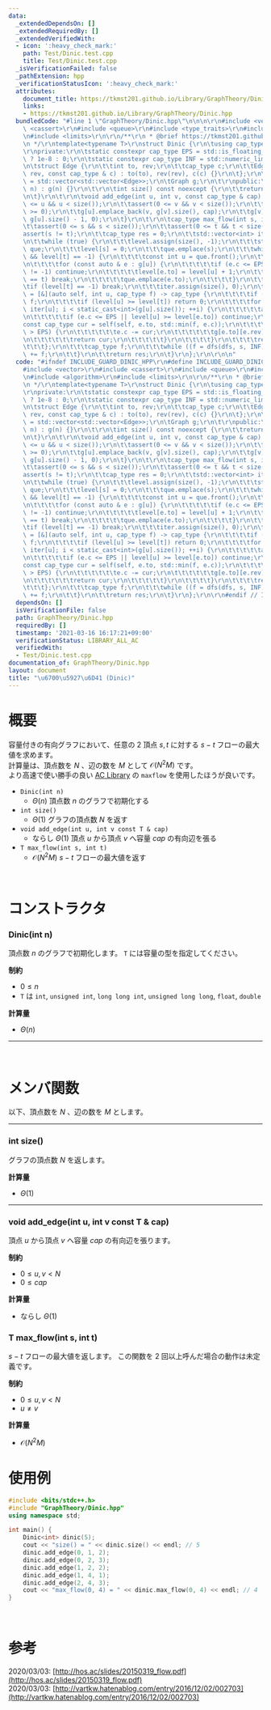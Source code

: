 ```yaml
---
data:
  _extendedDependsOn: []
  _extendedRequiredBy: []
  _extendedVerifiedWith:
  - icon: ':heavy_check_mark:'
    path: Test/Dinic.test.cpp
    title: Test/Dinic.test.cpp
  _isVerificationFailed: false
  _pathExtension: hpp
  _verificationStatusIcon: ':heavy_check_mark:'
  attributes:
    document_title: https://tkmst201.github.io/Library/GraphTheory/Dinic.hpp
    links:
    - https://tkmst201.github.io/Library/GraphTheory/Dinic.hpp
  bundledCode: "#line 1 \"GraphTheory/Dinic.hpp\"\n\n\n\r\n#include <vector>\r\n#include\
    \ <cassert>\r\n#include <queue>\r\n#include <type_traits>\r\n#include <algorithm>\r\
    \n#include <limits>\r\n\r\n/**\r\n * @brief https://tkmst201.github.io/Library/GraphTheory/Dinic.hpp\r\
    \n */\r\ntemplate<typename T>\r\nstruct Dinic {\r\n\tusing cap_type = T;\r\n\t\
    \r\nprivate:\r\n\tstatic constexpr cap_type EPS = std::is_floating_point<cap_type>()\
    \ ? 1e-8 : 0;\r\n\tstatic constexpr cap_type INF = std::numeric_limits<cap_type>::max();\r\
    \n\tstruct Edge {\r\n\t\tint to, rev;\r\n\t\tcap_type c;\r\n\t\tEdge(int to, int\
    \ rev, const cap_type & c) : to(to), rev(rev), c(c) {}\r\n\t};\r\n\tusing Graph\
    \ = std::vector<std::vector<Edge>>;\r\n\tGraph g;\r\n\t\r\npublic:\r\n\tDinic(int\
    \ n) : g(n) {}\r\n\t\r\n\tint size() const noexcept {\r\n\t\treturn g.size();\r\
    \n\t}\r\n\t\r\n\tvoid add_edge(int u, int v, const cap_type & cap) {\r\n\t\tassert(0\
    \ <= u && u < size());\r\n\t\tassert(0 <= v && v < size());\r\n\t\tassert(cap\
    \ >= 0);\r\n\t\tg[u].emplace_back(v, g[v].size(), cap);\r\n\t\tg[v].emplace_back(u,\
    \ g[u].size() - 1, 0);\r\n\t}\r\n\t\r\n\tcap_type max_flow(int s, int t) {\r\n\
    \t\tassert(0 <= s && s < size());\r\n\t\tassert(0 <= t && t < size());\r\n\t\t\
    assert(s != t);\r\n\t\tcap_type res = 0;\r\n\t\tstd::vector<int> iter, level;\r\
    \n\t\twhile (true) {\r\n\t\t\tlevel.assign(size(), -1);\r\n\t\t\tstd::queue<int>\
    \ que;\r\n\t\t\tlevel[s] = 0;\r\n\t\t\tque.emplace(s);\r\n\t\t\twhile (!que.empty()\
    \ && level[t] == -1) {\r\n\t\t\t\tconst int u = que.front();\r\n\t\t\t\tque.pop();\r\
    \n\t\t\t\tfor (const auto & e : g[u]) {\r\n\t\t\t\t\tif (e.c <= EPS || level[e.to]\
    \ != -1) continue;\r\n\t\t\t\t\tlevel[e.to] = level[u] + 1;\r\n\t\t\t\t\tif (e.to\
    \ == t) break;\r\n\t\t\t\t\tque.emplace(e.to);\r\n\t\t\t\t}\r\n\t\t\t}\r\n\t\t\
    \tif (level[t] == -1) break;\r\n\t\t\titer.assign(size(), 0);\r\n\t\t\tauto dfs\
    \ = [&](auto self, int u, cap_type f) -> cap_type {\r\n\t\t\t\tif (u == t) return\
    \ f;\r\n\t\t\t\tif (level[u] >= level[t]) return 0;\r\n\t\t\t\tfor (int & i =\
    \ iter[u]; i < static_cast<int>(g[u].size()); ++i) {\r\n\t\t\t\t\tauto & e = g[u][i];\r\
    \n\t\t\t\t\tif (e.c <= EPS || level[u] >= level[e.to]) continue;\r\n\t\t\t\t\t\
    const cap_type cur = self(self, e.to, std::min(f, e.c));\r\n\t\t\t\t\tif (cur\
    \ > EPS) {\r\n\t\t\t\t\t\te.c -= cur;\r\n\t\t\t\t\t\tg[e.to][e.rev].c += cur;\r\
    \n\t\t\t\t\t\treturn cur;\r\n\t\t\t\t\t}\r\n\t\t\t\t}\r\n\t\t\t\treturn 0;\r\n\
    \t\t\t};\r\n\t\t\tcap_type f;\r\n\t\t\twhile ((f = dfs(dfs, s, INF)) > EPS) res\
    \ += f;\r\n\t\t}\r\n\t\treturn res;\r\n\t}\r\n};\r\n\r\n\n"
  code: "#ifndef INCLUDE_GUARD_DINIC_HPP\r\n#define INCLUDE_GUARD_DINIC_HPP\r\n\r\n\
    #include <vector>\r\n#include <cassert>\r\n#include <queue>\r\n#include <type_traits>\r\
    \n#include <algorithm>\r\n#include <limits>\r\n\r\n/**\r\n * @brief https://tkmst201.github.io/Library/GraphTheory/Dinic.hpp\r\
    \n */\r\ntemplate<typename T>\r\nstruct Dinic {\r\n\tusing cap_type = T;\r\n\t\
    \r\nprivate:\r\n\tstatic constexpr cap_type EPS = std::is_floating_point<cap_type>()\
    \ ? 1e-8 : 0;\r\n\tstatic constexpr cap_type INF = std::numeric_limits<cap_type>::max();\r\
    \n\tstruct Edge {\r\n\t\tint to, rev;\r\n\t\tcap_type c;\r\n\t\tEdge(int to, int\
    \ rev, const cap_type & c) : to(to), rev(rev), c(c) {}\r\n\t};\r\n\tusing Graph\
    \ = std::vector<std::vector<Edge>>;\r\n\tGraph g;\r\n\t\r\npublic:\r\n\tDinic(int\
    \ n) : g(n) {}\r\n\t\r\n\tint size() const noexcept {\r\n\t\treturn g.size();\r\
    \n\t}\r\n\t\r\n\tvoid add_edge(int u, int v, const cap_type & cap) {\r\n\t\tassert(0\
    \ <= u && u < size());\r\n\t\tassert(0 <= v && v < size());\r\n\t\tassert(cap\
    \ >= 0);\r\n\t\tg[u].emplace_back(v, g[v].size(), cap);\r\n\t\tg[v].emplace_back(u,\
    \ g[u].size() - 1, 0);\r\n\t}\r\n\t\r\n\tcap_type max_flow(int s, int t) {\r\n\
    \t\tassert(0 <= s && s < size());\r\n\t\tassert(0 <= t && t < size());\r\n\t\t\
    assert(s != t);\r\n\t\tcap_type res = 0;\r\n\t\tstd::vector<int> iter, level;\r\
    \n\t\twhile (true) {\r\n\t\t\tlevel.assign(size(), -1);\r\n\t\t\tstd::queue<int>\
    \ que;\r\n\t\t\tlevel[s] = 0;\r\n\t\t\tque.emplace(s);\r\n\t\t\twhile (!que.empty()\
    \ && level[t] == -1) {\r\n\t\t\t\tconst int u = que.front();\r\n\t\t\t\tque.pop();\r\
    \n\t\t\t\tfor (const auto & e : g[u]) {\r\n\t\t\t\t\tif (e.c <= EPS || level[e.to]\
    \ != -1) continue;\r\n\t\t\t\t\tlevel[e.to] = level[u] + 1;\r\n\t\t\t\t\tif (e.to\
    \ == t) break;\r\n\t\t\t\t\tque.emplace(e.to);\r\n\t\t\t\t}\r\n\t\t\t}\r\n\t\t\
    \tif (level[t] == -1) break;\r\n\t\t\titer.assign(size(), 0);\r\n\t\t\tauto dfs\
    \ = [&](auto self, int u, cap_type f) -> cap_type {\r\n\t\t\t\tif (u == t) return\
    \ f;\r\n\t\t\t\tif (level[u] >= level[t]) return 0;\r\n\t\t\t\tfor (int & i =\
    \ iter[u]; i < static_cast<int>(g[u].size()); ++i) {\r\n\t\t\t\t\tauto & e = g[u][i];\r\
    \n\t\t\t\t\tif (e.c <= EPS || level[u] >= level[e.to]) continue;\r\n\t\t\t\t\t\
    const cap_type cur = self(self, e.to, std::min(f, e.c));\r\n\t\t\t\t\tif (cur\
    \ > EPS) {\r\n\t\t\t\t\t\te.c -= cur;\r\n\t\t\t\t\t\tg[e.to][e.rev].c += cur;\r\
    \n\t\t\t\t\t\treturn cur;\r\n\t\t\t\t\t}\r\n\t\t\t\t}\r\n\t\t\t\treturn 0;\r\n\
    \t\t\t};\r\n\t\t\tcap_type f;\r\n\t\t\twhile ((f = dfs(dfs, s, INF)) > EPS) res\
    \ += f;\r\n\t\t}\r\n\t\treturn res;\r\n\t}\r\n};\r\n\r\n#endif // INCLUDE_GUARD_DINIC_HPP"
  dependsOn: []
  isVerificationFile: false
  path: GraphTheory/Dinic.hpp
  requiredBy: []
  timestamp: '2021-03-16 16:17:21+09:00'
  verificationStatus: LIBRARY_ALL_AC
  verifiedWith:
  - Test/Dinic.test.cpp
documentation_of: GraphTheory/Dinic.hpp
layout: document
title: "\u6700\u5927\u6D41 (Dinic)"
---
```


# 概要

容量付きの有向グラフにおいて、任意の $2$ 頂点 $s, t$ に対する $s-t$ フローの最大値を求めます。  
計算量は、頂点数を $N$ 、辺の数を $M$ として $\mathcal{O}(N^2M)$ です。  
より高速で使い勝手の良い [AC Library](https://github.com/atcoder/ac-library) の `maxflow` を使用したほうが良いです。  

- `Dinic(int n)`
	- $\Theta(n)$ 頂点数 $n$ のグラフで初期化する
- `int size()`
	- $\Theta(1)$ グラフの頂点数 $N$ を返す
- `void add_edge(int u, int v const T & cap)`
	- ならし $\Theta(1)$ 頂点 $u$ から頂点 $v$ へ容量 $cap$ の有向辺を張る
- `T max_flow(int s, int t)`
	- $\mathcal{O}(N^2M)$ $s-t$ フローの最大値を返す

<br>

# コンストラクタ

### Dinic(int n)

頂点数 $n$ のグラフで初期化します。
`T` には容量の型を指定してください。  

**制約**

- $0 \leq n$
- `T` は `int`, `unsigned int`, `long long int`, `unsigned long long`, `float`, `double`

**計算量**

- $\Theta(n)$

---

<br>

# メンバ関数

以下、頂点数を $N$ 、辺の数を $M$ とします。  

---

### int size()

グラフの頂点数 $N$ を返します。  

**計算量**

- $\Theta(1)$

---

### void add_edge(int u, int v const T & cap)

頂点 $u$ から頂点 $v$ へ容量 $cap$ の有向辺を張ります。  

**制約**

- $0 \leq u, v < N$
- $0 \leq cap$

**計算量**

- ならし $\Theta(1)$

### T max_flow(int s, int t)

$s-t$ フローの最大値を返します。
この関数を $2$ 回以上呼んだ場合の動作は未定義です。  

**制約**

- $0 \leq u, v < N$
- $u \neq v$

**計算量**

- $\mathcal{O}(N^2M)$

# 使用例

```cpp
#include <bits/stdc++.h>
#include "GraphTheory/Dinic.hpp"
using namespace std;

int main() {
	Dinic<int> dinic(5);
	cout << "size() = " << dinic.size() << endl; // 5
	dinic.add_edge(0, 1, 2);
	dinic.add_edge(0, 2, 3);
	dinic.add_edge(1, 2, 2);
	dinic.add_edge(1, 4, 1);
	dinic.add_edge(2, 4, 3);
	cout << "max_flow(0, 4) = " << dinic.max_flow(0, 4) << endl; // 4
}
```

<br>

# 参考

2020/03/03: [http://hos.ac/slides/20150319_flow.pdf](http://hos.ac/slides/20150319_flow.pdf)  
2020/03/03: [http://vartkw.hatenablog.com/entry/2016/12/02/002703](http://vartkw.hatenablog.com/entry/2016/12/02/002703)  

<br>